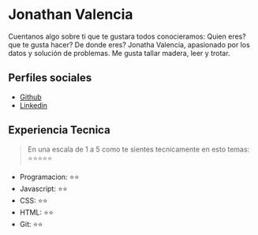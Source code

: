 # Jonathan Valencia

Cuentanos algo sobre ti que te gustara todos conocieramos: Quien eres? que te gusta hacer? De donde eres?
Jonatha Valencia, apasionado por los datos y solución de problemas. Me gusta tallar madera, leer y trotar.

## Perfiles sociales

- [Github](https://github.com/nathanvr)
- [Linkedin](www.linkedin.com/in/jonathan-valencia-rodriguez-994b19112)

## Experiencia Tecnica
> En una escala de 1 a 5 como te sientes tecnicamente en esto temas:  ⭐️⭐️⭐️⭐️⭐️

- Programacion: ⭐️⭐️
- Javascript: ⭐️⭐️
- CSS: ⭐️⭐️
- HTML: ⭐️⭐️
- Git: ⭐️⭐️
